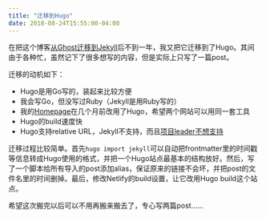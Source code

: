 ```yaml
---
title: "迁移到Hugo"
date: 2018-08-24T15:55:00-04:00
---
```


在把这个博客[从Ghost迁移到Jekyll](http://blog.yangl1996.com/post/move-to-jekyll/)后不到一年，我又把它迁移到了Hugo。其间由于各种忙，虽然记下了很多想写的内容，但是实际上只写了一篇post。

迁移的动机如下：

- Hugo是用Go写的，装起来比较方便
- 我会写Go，但没写过Ruby（Jekyll是用Ruby写的）
- 我的[Homepage](http://leiy.me)在几个月前改用了Hugo，希望两个网站可以用同一套工具
- Hugo的build速度快
- Hugo支持relative URL，Jekyll不支持，而且[项目leader不想支持](https://github.com/jekyll/jekyll/issues/6360)

迁移过程比较简单。首先`hugo import jekyll`可以自动把frontmatter里的时间戳等信息转成Hugo使用的格式，并把一个Hugo站点最基本的结构放好。然后，写了一个脚本给所有导入的post添加alias，保证原来的链接不会坏，并把post的文件名里的时间删掉。最后，修改Netlify的build设置，让它改用Hugo build这个站点。

希望这次搬完以后可以不用再搬来搬去了，专心写两篇post……
